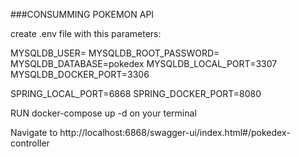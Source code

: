 ###CONSUMMING POKEMON API

create .env file with this  parameters: 

MYSQLDB_USER=
MYSQLDB_ROOT_PASSWORD=
MYSQLDB_DATABASE=pokedex
MYSQLDB_LOCAL_PORT=3307
MYSQLDB_DOCKER_PORT=3306

SPRING_LOCAL_PORT=6868
SPRING_DOCKER_PORT=8080

RUN docker-compose up -d on your terminal

Navigate to http://localhost:6868/swagger-ui/index.html#/pokedex-controller